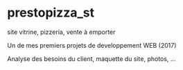 # prestopizza_st
site vitrine, pizzeria, vente à emporter


Un de mes premiers projets de developpement WEB (2017)

Analyse des besoins du client, maquette du site, photos, ...
